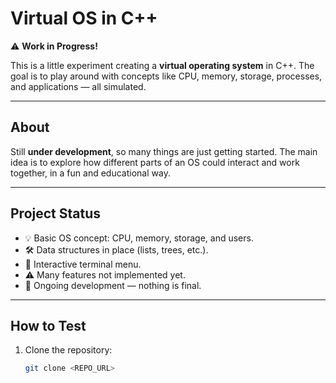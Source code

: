 # Virtual OS in C++

⚠️ **Work in Progress!**  

This is a little experiment creating a **virtual operating system** in C++. The goal is to play around with concepts like CPU, memory, storage, processes, and applications — all simulated.

---

## About

Still **under development**, so many things are just getting started. The main idea is to explore how different parts of an OS could interact and work together, in a fun and educational way.

---

## Project Status

- 💡 Basic OS concept: CPU, memory, storage, and users.
- 🛠 Data structures in place (lists, trees, etc.).
- 🔄 Interactive terminal menu.
- ⚠️ Many features not implemented yet.
- 🚧 Ongoing development — nothing is final.

---

## How to Test

1. Clone the repository:
   ```bash
   git clone <REPO_URL>
